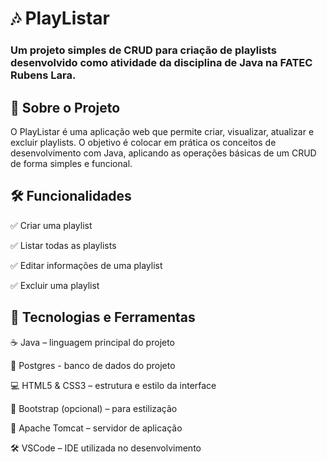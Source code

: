 # 🎶 PlayListar
### Um projeto simples de CRUD para criação de playlists desenvolvido como atividade da disciplina de Java na FATEC Rubens Lara.

## 🚀 Sobre o Projeto
O PlayListar é uma aplicação web que permite criar, visualizar, atualizar e excluir playlists. O objetivo é colocar em prática os conceitos de desenvolvimento com Java, aplicando as operações básicas de um CRUD de forma simples e funcional.

## 🛠️ Funcionalidades
✅ Criar uma playlist

✅ Listar todas as playlists

✅ Editar informações de uma playlist

✅ Excluir uma playlist

## 🧠 Tecnologias e Ferramentas
☕ Java – linguagem principal do projeto

📑 Postgres - banco de dados do projeto

💻 HTML5 & CSS3 – estrutura e estilo da interface

🎨 Bootstrap (opcional) – para estilização

🔧 Apache Tomcat – servidor de aplicação

🛠️ VSCode – IDE utilizada no desenvolvimento
